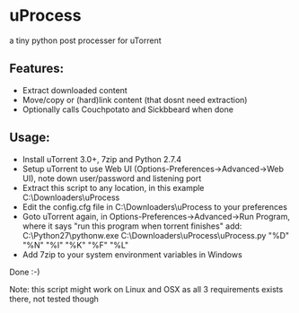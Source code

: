 uProcess
========

a tiny python post processer for uTorrent

Features:
---------
- Extract downloaded content
- Move/copy or (hard)link content (that dosnt need extraction)
- Optionally calls Couchpotato and Sickbbeard when done

Usage:
---------
- Install uTorrent 3.0+, 7zip and Python 2.7.4
- Setup uTorrent to use Web UI (Options-Preferences->Advanced->Web UI), note down user/password and listening port
- Extract this script to any location, in this example C:\Downloaders\uProcess
- Edit the config.cfg file in C:\Downloaders\uProcess to your preferences
- Goto uTorrent again, in Options-Preferences->Advanced->Run Program, where it says "run this program when torrent finishes" add: C:\Python27\pythonw.exe C:\Downloaders\uProcess\uProcess.py "%D" "%N" "%I" "%K" "%F" "%L"
- Add 7zip to your system environment variables in Windows

Done :-)

Note: this script might work on Linux and OSX as all 3 requirements exists there, not tested though
